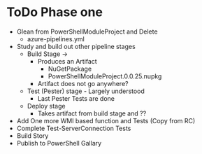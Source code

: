 # ToDo Phase one
* Glean from PowerShellModuleProject and Delete
  * azure-pipelines.yml
* Study and build out other pipeline stages
  * Build Stage -> 
    * Produces an Artifact
      * NuGetPackage
      * PowerShellModuleProject.0.0.25.nupkg
    * Artifact does not go anywhere?
  * Test (Pester) stage - Largely understood
    * Last Pester Tests are done
  * Deploy stage
    * Takes artifact from build stage and ??
* Add One more WMI based function and Tests (Copy from RC)
* Complete Test-ServerConnection Tests
* Build Story
* Publish to PowerShell Gallary